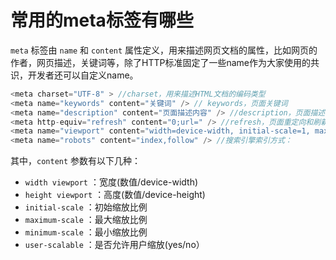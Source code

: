 # 常⽤的meta标签有哪些

`meta` 标签由 `name` 和 `content` 属性定义，用来描述网页文档的属性，比如网页的作者，网页描述，关键词等，除了HTTP标准固定了一些name作为大家使用的共识，开发者还可以自定义name。  
```js
<meta charset="UTF-8" > //charset，用来描述HTML文档的编码类型
<meta name="keywords" content="关键词" /> // keywords，页面关键词
<meta name="description" content="页面描述内容" /> //description，页面描述
<meta http-equiv="refresh" content="0;url=" /> //refresh，页面重定向和刷新
<meta name="viewport" content="width=device-width, initial-scale=1, maximum-scale=1"> // viewport，适配移动端，可以控制视口的大小和比例：
<meta name="robots" content="index,follow" /> //搜索引擎索引方式：
```
其中，`content` 参数有以下几种：

- `width viewport` ：宽度(数值/device-width)
- `height viewport` ：高度(数值/device-height)
- `initial-scale` ：初始缩放比例
- `maximum-scale` ：最大缩放比例
- `minimum-scale` ：最小缩放比例
- `user-scalable` ：是否允许用户缩放(yes/no）
